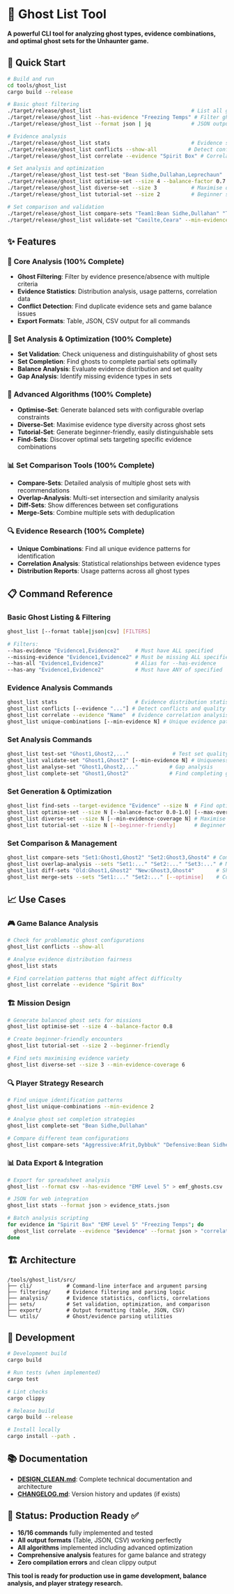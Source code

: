 # 👻 Ghost List Tool

**A powerful CLI tool for analyzing ghost types, evidence combinations, and optimal ghost sets for the Unhaunter game.**

## 🚀 Quick Start

```bash
# Build and run
cd tools/ghost_list
cargo build --release

# Basic ghost filtering
./target/release/ghost_list                                # List all ghosts
./target/release/ghost_list --has-evidence "Freezing Temps" # Filter ghosts
./target/release/ghost_list --format json | jq             # JSON output

# Evidence analysis
./target/release/ghost_list stats                          # Evidence statistics
./target/release/ghost_list conflicts --show-all          # Detect conflicts
./target/release/ghost_list correlate --evidence "Spirit Box" # Correlations

# Set analysis and optimization
./target/release/ghost_list test-set "Bean Sidhe,Dullahan,Leprechaun"
./target/release/ghost_list optimise-set --size 4 --balance-factor 0.7
./target/release/ghost_list diverse-set --size 3           # Maximise diversity
./target/release/ghost_list tutorial-set --size 2          # Beginner sets

# Set comparison and validation
./target/release/ghost_list compare-sets "Team1:Bean Sidhe,Dullahan" "Team2:Leprechaun,Barghest"
./target/release/ghost_list validate-set "Caoilte,Ceara" --min-evidence 2
```

## ✨ Features

### 🎯 **Core Analysis (100% Complete)**
- **Ghost Filtering**: Filter by evidence presence/absence with multiple criteria
- **Evidence Statistics**: Distribution analysis, usage patterns, correlation data
- **Conflict Detection**: Find duplicate evidence sets and game balance issues
- **Export Formats**: Table, JSON, CSV output for all commands

### 🧩 **Set Analysis & Optimization (100% Complete)**
- **Set Validation**: Check uniqueness and distinguishability of ghost sets
- **Set Completion**: Find ghosts to complete partial sets optimally
- **Balance Analysis**: Evaluate evidence distribution and set quality
- **Gap Analysis**: Identify missing evidence types in sets

### 🔬 **Advanced Algorithms (100% Complete)**
- **Optimise-Set**: Generate balanced sets with configurable overlap constraints
- **Diverse-Set**: Maximise evidence type diversity across ghost sets
- **Tutorial-Set**: Generate beginner-friendly, easily distinguishable sets
- **Find-Sets**: Discover optimal sets targeting specific evidence combinations

### 📊 **Set Comparison Tools (100% Complete)**
- **Compare-Sets**: Detailed analysis of multiple ghost sets with recommendations
- **Overlap-Analysis**: Multi-set intersection and similarity analysis
- **Diff-Sets**: Show differences between set configurations
- **Merge-Sets**: Combine multiple sets with deduplication

### 🔍 **Evidence Research (100% Complete)**
- **Unique Combinations**: Find all unique evidence patterns for identification
- **Correlation Analysis**: Statistical relationships between evidence types
- **Distribution Reports**: Usage patterns across all ghost types

## 📋 Command Reference

### Basic Ghost Listing & Filtering
```bash
ghost_list [--format table|json|csv] [FILTERS]

# Filters:
--has-evidence "Evidence1,Evidence2"     # Must have ALL specified
--missing-evidence "Evidence1,Evidence2" # Must be missing ALL specified
--has-all "Evidence1,Evidence2"          # Alias for --has-evidence
--has-any "Evidence1,Evidence2"          # Must have ANY of specified
```

### Evidence Analysis Commands
```bash
ghost_list stats                         # Evidence distribution statistics
ghost_list conflicts [--evidence "..."] # Detect conflicts and quality issues
ghost_list correlate --evidence "Name"  # Evidence correlation analysis
ghost_list unique-combinations [--min-evidence N] # Unique evidence patterns
```

### Set Analysis Commands
```bash
ghost_list test-set "Ghost1,Ghost2,..."              # Test set quality
ghost_list validate-set "Ghost1,Ghost2" [--min-evidence N] # Uniqueness check
ghost_list analyse-set "Ghost1,Ghost2,..."          # Gap analysis
ghost_list complete-set "Ghost1,Ghost2"             # Find completing ghosts
```

### Set Generation & Optimization
```bash
ghost_list find-sets --target-evidence "Evidence" --size N  # Find optimal sets
ghost_list optimise-set --size N [--balance-factor 0.0-1.0] [--max-overlap N]
ghost_list diverse-set --size N [--min-evidence-coverage N] # Maximise diversity
ghost_list tutorial-set --size N [--beginner-friendly]      # Beginner sets
```

### Set Comparison & Management
```bash
ghost_list compare-sets "Set1:Ghost1,Ghost2" "Set2:Ghost3,Ghost4" # Compare sets
ghost_list overlap-analysis --sets "Set1:..." "Set2:..." "Set3:..." # Multi-set analysis
ghost_list diff-sets "Old:Ghost1,Ghost2" "New:Ghost3,Ghost4"       # Show differences
ghost_list merge-sets --sets "Set1:..." "Set2:..." [--optimise]    # Combine sets
```

## 📈 Use Cases

### 🎮 **Game Balance Analysis**
```bash
# Check for problematic ghost configurations
ghost_list conflicts --show-all

# Analyse evidence distribution fairness
ghost_list stats

# Find correlation patterns that might affect difficulty
ghost_list correlate --evidence "Spirit Box"
```

### 🏗️ **Mission Design**
```bash
# Generate balanced ghost sets for missions
ghost_list optimise-set --size 4 --balance-factor 0.8

# Create beginner-friendly encounters
ghost_list tutorial-set --size 2 --beginner-friendly

# Find sets maximising evidence variety
ghost_list diverse-set --size 3 --min-evidence-coverage 6
```

### 🔍 **Player Strategy Research**
```bash
# Find unique identification patterns
ghost_list unique-combinations --min-evidence 2

# Analyse ghost set completion strategies
ghost_list complete-set "Bean Sidhe,Dullahan"

# Compare different team configurations
ghost_list compare-sets "Aggressive:Afrit,Dybbuk" "Defensive:Bean Sidhe,Leprechaun"
```

### 📊 **Data Export & Integration**
```bash
# Export for spreadsheet analysis
ghost_list --format csv --has-evidence "EMF Level 5" > emf_ghosts.csv

# JSON for web integration
ghost_list stats --format json > evidence_stats.json

# Batch analysis scripting
for evidence in "Spirit Box" "EMF Level 5" "Freezing Temps"; do
  ghost_list correlate --evidence "$evidence" --format json > "correlation_${evidence// /_}.json"
done
```

## 🏗️ Architecture

```
/tools/ghost_list/src/
├── cli/           # Command-line interface and argument parsing
├── filtering/     # Evidence filtering and parsing logic
├── analysis/      # Evidence statistics, conflicts, correlations
├── sets/          # Set validation, optimization, and comparison
├── export/        # Output formatting (table, JSON, CSV)
└── utils/         # Ghost/evidence parsing utilities
```

## 🧪 Development

```bash
# Development build
cargo build

# Run tests (when implemented)
cargo test

# Lint checks
cargo clippy

# Release build
cargo build --release

# Install locally
cargo install --path .
```

## 📚 Documentation

- **[DESIGN_CLEAN.md](./DESIGN_CLEAN.md)**: Complete technical documentation and architecture
- **[CHANGELOG.md](./CHANGELOG.md)**: Version history and updates (if exists)

## 🎯 Status: Production Ready ✅

- **16/16 commands** fully implemented and tested
- **All output formats** (Table, JSON, CSV) working perfectly
- **All algorithms** implemented including advanced optimization
- **Comprehensive analysis** features for game balance and strategy
- **Zero compilation errors** and clean clippy output

**This tool is ready for production use in game development, balance analysis, and player strategy research.**
